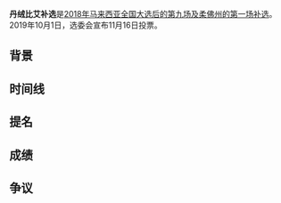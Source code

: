 **丹绒比艾补选**是[2018年马来西亚全国大选后的第九场及柔佛州的第一场补选](https://zh.wikipedia.org/wiki/2018年马来西亚全国大选 "wikilink")。2019年10月1日，选委会宣布11月16日投票。

## 背景

## 时间线

## 提名

## 成绩

## 争议